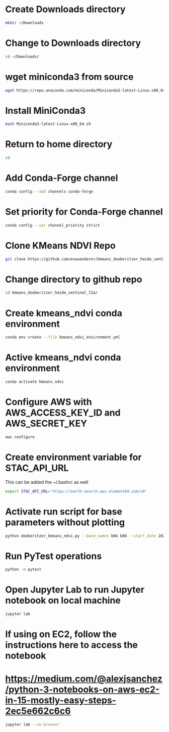 # Create Downloads directory
```bash
mkdir ~/Downloads
```

# Change to Downloads directory
```bash
cd ~/Downloads/
```

# wget miniconda3 from source
```bash
wget https://repo.anaconda.com/miniconda/Miniconda3-latest-Linux-x86_64.sh
```

# Install MiniConda3
```bash
bash Miniconda3-latest-Linux-x86_64.sh
```

# Return to home directory
```bash
cd
```

# Add Conda-Forge channel
```bash
conda config --add channels conda-forge
```

# Set priority for Conda-Forge channel
```bash
conda config --set channel_priority strict
```

# Clone KMeans NDVI Repo
```bash
git clone https://github.com/exowanderer/kmeans_doeberitzer_heide_sentinel_l2a
```

# Change directory to github repo
```bash
cd kmeans_doeberitzer_heide_sentinel_l2a/
```

# Create kmeans_ndvi conda environment
```bash
conda env create --file kmeans_ndvi_environment.yml
```

# Active kmeans_ndvi conda environment
```bash
conda activate kmeans_ndvi
```

# Configure AWS with AWS_ACCESS_KEY_ID and AWS_SECRET_KEY
```bash
aws configure
```

# Create environment variable for STAC_API_URL

This can be added the ~/.bashrc as well
```bash
export STAC_API_URL='https://earth-search.aws.element84.com/v0'
```

# Activate run script for base parameters without plotting
```bash
python doeberitzer_kmeans_ndvi.py --band_names b04 b08 --start_date 2020-01-01 --end_date 2020-02-01 --cloud_cover 1 --download --verbose
```

# Run PyTest operations
```bash
python -m pytest
```

# Open Jupyter Lab to run Jupyter notebook on local machine
```bash
jupyter lab
```

# If using on EC2, follow the instructions here to access the notebook

# https://medium.com/@alexjsanchez/python-3-notebooks-on-aws-ec2-in-15-mostly-easy-steps-2ec5e662c6c6
```bash
jupyter lab --no-browser
```
